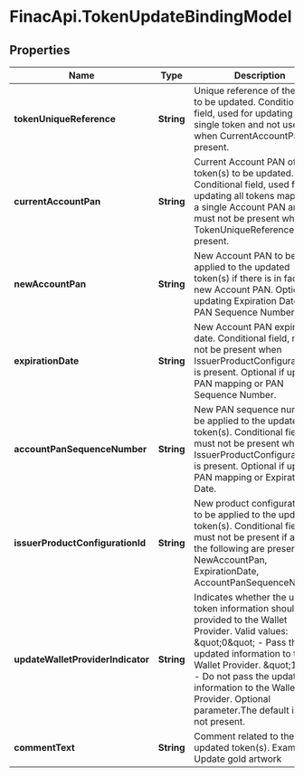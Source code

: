 # FinacApi.TokenUpdateBindingModel

## Properties
Name | Type | Description | Notes
------------ | ------------- | ------------- | -------------
**tokenUniqueReference** | **String** | Unique reference of the token to be updated. Conditional field, used for updating a single token and not used when CurrentAccountPan is present. | [optional] 
**currentAccountPan** | **String** | Current Account PAN of the token(s) to be updated. Conditional field, used for updating all tokens mapped to a single Account PAN and must not be present when TokenUniqueReference is present. | [optional] 
**newAccountPan** | **String** | New Account PAN to be applied to the updated token(s) if there is in fact a new Account PAN. Optional if updating Expiration Date or PAN Sequence Number. | [optional] 
**expirationDate** | **String** | New Account PAN expiration date. Conditional field, must not be present when IssuerProductConfigurationId is present. Optional if updating PAN mapping or PAN Sequence Number. | [optional] 
**accountPanSequenceNumber** | **String** | New PAN sequence number to be applied to the updated token(s). Conditional field, must not be present when IssuerProductConfigurationId is present. Optional if updating PAN mapping or Expiration Date. | [optional] 
**issuerProductConfigurationId** | **String** | New product configuration ID to be applied to the updated token(s). Conditional field, must not be present if any of the following are present - NewAccountPan, ExpirationDate, AccountPanSequenceNumber. | [optional] 
**updateWalletProviderIndicator** | **String** | Indicates whether the updated token information should be provided to the Wallet Provider. Valid values: \&quot;0\&quot; - Pass the updated information to the Wallet Provider. \&quot;1\&quot; - Do not pass the updated information to the Wallet Provider. Optional parameter.The default is 1 if not present. | [optional] 
**commentText** | **String** | Comment related to the updated token(s). Example: Update gold artwork | [optional] 
